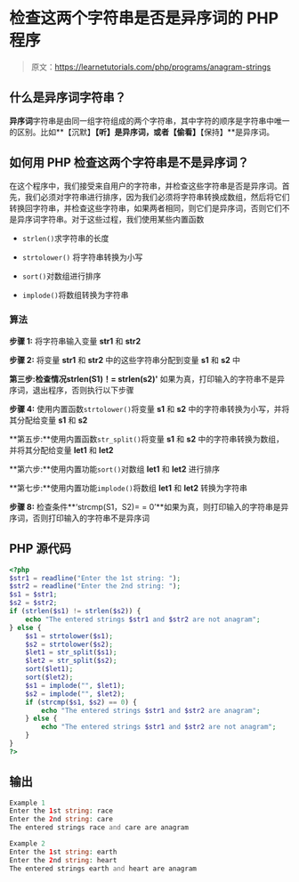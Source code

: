 # 检查这两个字符串是否是异序词的 PHP 程序

> 原文：<https://learnetutorials.com/php/programs/anagram-strings>

## 什么是异序词字符串？

**异序词**字符串是由同一组字符组成的两个字符串，其中字符的顺序是字符串中唯一的区别。比如**【沉默】****【听】**是异序词，或者**【偷看】****【保持】**是异序词。

## 如何用 PHP 检查这两个字符串是不是异序词？

在这个程序中，我们接受来自用户的字符串，并检查这些字符串是否是异序词。首先，我们必须对字符串进行排序，因为我们必须将字符串转换成数组，然后将它们转换回字符串，并检查这些字符串，如果两者相同，则它们是异序词，否则它们不是异序词字符串。对于这些过程，我们使用某些内置函数

*   `strlen()`求字符串的长度
*   `strtolower()` 将字符串转换为小写

*   `sort()`对数组进行排序

*   `implode()`将数组转换为字符串

### 算法

**步骤 1:** 将字符串输入变量 **str1** 和 **str2**

**步骤 2:** 将变量 **str1** 和 **str2** 中的这些字符串分配到变量 **s1** 和 **s2** 中

**第三步:**检查情况**strlen(S1)！= strlen(s2)'** 如果为真，打印输入的字符串不是异序词，退出程序，否则执行以下步骤

**步骤 4:** 使用内置函数`strtolower()`将变量 **s1** 和 **s2** 中的字符串转换为小写，并将其分配给变量 **s1** 和 **s2**

**第五步:**使用内置函数`str_split()`将变量 **s1** 和 **s2** 中的字符串转换为数组，并将其分配给变量 **let1** 和 **let2**

**第六步:**使用内置功能`sort()`对数组 **let1** 和 **let2** 进行排序

**第七步:**使用内置功能`implode()`将数组 **let1** 和 **let2** 转换为字符串

**步骤 8:** 检查条件**‘strcmp(S1，S2)= = 0’**如果为真，则打印输入的字符串是异序词，否则打印输入的字符串不是异序词

## PHP 源代码

```php
<?php
$str1 = readline("Enter the 1st string: ");
$str2 = readline("Enter the 2nd string: ");
$s1 = $str1;
$s2 = $str2;
if (strlen($s1) != strlen($s2)) {
    echo "The entered strings $str1 and $str2 are not anagram";
} else {
    $s1 = strtolower($s1);
    $s2 = strtolower($s2);
    $let1 = str_split($s1);
    $let2 = str_split($s2);
    sort($let1);
    sort($let2);
    $s1 = implode("", $let1);
    $s2 = implode("", $let2);
    if (strcmp($s1, $s2) == 0) {
        echo "The entered strings $str1 and $str2 are anagram";
    } else {
        echo "The entered strings $str1 and $str2 are not anagram";
    }
}
?>

```

## 输出

```php
Example 1
Enter the 1st string: race
Enter the 2nd string: care
The entered strings race and care are anagram

Example 2
Enter the 1st string: earth
Enter the 2nd string: heart
The entered strings earth and heart are anagram
```